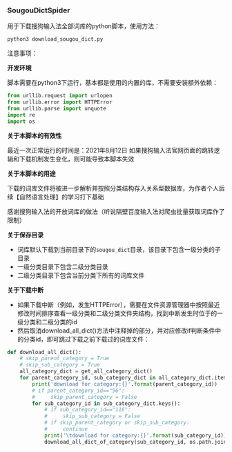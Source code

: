 ### SougouDictSpider
用于下载搜狗输入法全部词库的python脚本，使用方法：
```bash
python3 download_sougou_dict.py
```

注意事项：

**开发环境**

脚本需要在python3下运行，基本都是使用的内置的库，不需要安装额外依赖：
```python
from urllib.request import urlopen
from urllib.error import HTTPError
from urllib.parse import unquote
import re
import os
```

**关于本脚本的有效性**

最近一次正常运行的时间是：2021年8月12日
如果搜狗输入法官网页面的跳转逻辑和下载机制发生变化，则可能导致本脚本失效

**关于本脚本的用途**

下载的词库文件将被进一步解析并按照分类结构存入关系型数据库，为作者个人后续【自然语言处理】的学习打下基础

感谢搜狗输入法的开放词库的做法（听说隔壁百度输入法对爬虫批量获取词库作了限制）

**关于保存目录**

- 词库默认下载到当前目录下的`sougou_dict`目录，该目录下包含一级分类的子目录
- 一级分类目录下包含二级分类目录
- 二级分类目录下包含当前分类下所有的词库文件

**关于下载中断**

- 如果下载中断（例如，发生HTTPError），需要在文件资源管理器中按照最近修改时间排序查看一级分类和二级分类文件夹结构，找到中断发生时位于的一级分类和二级分类的id
- 然后取消download_all_dict()方法中注释掉的部分，并对应修改if判断条件中的分类id，即可跳过下载之前下载过的词库文件：
```python
def download_all_dict():
    # skip_parent_category = True
    # skip_sub_category = True
    all_category_dict = get_all_category_dict()
    for parent_category_id, sub_category_dict in all_category_dict.items():
        print('download for category:{}'.format(parent_category_id))
        # if parent_category_id=="96":
        #     skip_parent_category = False
        for sub_category_id in sub_category_dict.keys():
            # if sub_category_id=="116":
            #     skip_sub_category = False
            # if skip_parent_category or skip_sub_category:
            #     continue
            print('\tdownload for category:{}'.format(sub_category_id))
            download_all_dict_of_category(sub_category_id, os.path.join('sougou_dict', parent_category_id, sub_category_id))
```
